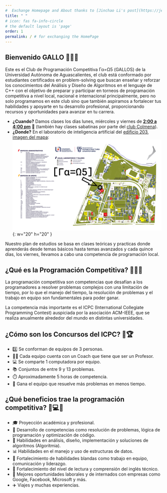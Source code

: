 ```yaml
---
#  Exchange Homepage and About thanks to [Jinchao Li's post](https://jekyll-theme-chirpy-taupe.vercel.app/blog/exchange-homepage-and-about/) and the [github issue 711](https://github.com/cotes2020/jekyll-theme-chirpy/issues/711)
title: " "
# icon: fas fa-info-circle 
# the default layout is 'page'
order: 1
permalink: / # for exchanging the HomePage
---
```


## Bienvenido GALLO 🎉🐓👋

Este es el Club de Programación Competitiva Γα=Ω5 (GALLOS) de la Universidad Autónoma de Aguascalientes, el club está conformado por estudiantes certificados en problem-solving que buscan enseñar y reforzar los conocimientos del Análisis y Diseño de Algoritmos en el lenguaje de C++ con el objetivo de preparar y participar en torneos de programación competitiva a nivel local, nacional e internacional principalmente, pero no solo programamos en este club sino que también aspiramos a fortalecer tus habilidades y apoyarte en tu desarrollo profesional, proporcionando recursos y oportunidades para avanzar en tu carrera.

- **¿Cuando?** Damos clases los días lunes, miércoles y viernes de <ins>**2:00 a 4:00 pm**</ins> [<i class="fa-brands fa-google"></i>](https://calendar.google.com/calendar/render?action=TEMPLATE&dates=20240819T200000Z%2F20241129T220000Z&details=Clases%20del%20club%20%CE%93%CE%B1%3D%CE%A95%20en%20el%20laboratorio%20de%20inteligencia%20artificial%20del%20edificio%20203&location=https%3A%2F%2Fmaps.app.goo.gl%2FA9i7rYa39DNT53NA8&recur=RRULE%3AFREQ%3DWEEKLY%3BINTERVAL%3D1%3BBYDAY%3DMO%2CWE%2CFR&text=Clases%20del%20club%20%CE%93%CE%B1%3D%CE%A95) 📅 [<i class="fa-brands fa-apple"></i>](webcal://cpc-gallos.github.io/assets/cal/horario_club.ics) (también hay clases sabatinas por parte del [club Colmena](https://linktr.ee/colmena.oficial)).
- **¿Donde?** En el laboratorio de inteligencia artificial del [edificio 203](https://maps.app.goo.gl/A9i7rYa39DNT53NA8), [imagen del mapa](/assets/img/edificio203.jpg): ![mapa uaa](/assets/img/edificio203.png){: w="20" h="20" }

Nuestro plan de estudios se basa en clases teóricas y practicas donde aprenderás desde temas básicos hasta temas avanzados y cada quince días, los viernes, llevamos a cabo una competencia de programación local.


## ¿Qué es la Programación Competitiva? 👨‍💻💡

La programación competitiva son competencias que desafían a los programadores a resolver problemas complejos con una limitación de tiempo, por lo que el manejo del tiempo, la resolución de problemas y el trabajo en equipo son fundamentales para poder ganar.

La competencia más importante es el ICPC (International Collegiate Programming Contest) auspiciada por la asociación ACM-IEEE, que se realiza anualmente alrededor del mundo en distintas universidades.

## ¿Cómo son los Concursos del ICPC? 🤔🏆

- 3️⃣ Se conforman de equipos de 3 personas.
- 👨‍🏫 Cada equipo cuenta con un Coach que tiene que ser un Profesor.
- 💻 Se comparte 1 computadora por equipo.
- 📚 Conjuntos de entre 9 y 13 problemas.
- ⏱️ Aproximadamente 5 horas de competencia.
- 🏅 Gana el equipo que resuelve más problemas en menos tiempo.

## ¿Qué beneficios trae la programación competitiva? 🌟💻🏅

- 🎓 Proyección académica y profesional.
- 🧩 Desarrollo de competencias como resolución de problemas, lógica de programación y optimización de código.
- 🎨 Habilidades en análisis, diseño, implementación y soluciones de algoritmos (Algoritmia).
- 📊 Habilidades en el manejo y uso de estructuras de datos.
- 🤝 Fortalecimiento de habilidades blandas como trabajo en equipo, comunicación y liderazgo.
- 📖 Fortalecimiento del nivel de lectura y comprensión del inglés técnico.
- 💼 Mejores oportunidades laborales y de internados con empresas como Google, Facebook, Microsoft y más.
- ✈️ Viajes y muchas experiencias.





